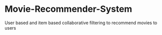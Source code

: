 # Movie-Recommender-System
User based and item based collaborative filtering to recommend movies to users
